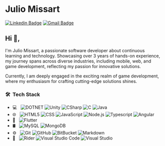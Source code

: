 # Julio Missart
[![Linkedin Badge](https://img.shields.io/badge/-Julio_Missart-blue?style=flat-square&logo=Linkedin&logoColor=white&link=https://www.linkedin.com/in/julio-missart/)](https://www.linkedin.com/in/julio-missart/)
[![Gmail Badge](https://img.shields.io/badge/-juliomissart.mdq@gmail.com-c14438?style=flat-square&logo=Gmail&logoColor=white&link=mailto:juliomissart.mdq@gmail.com)](mailto:juliomissart.mdq@gmail.com)

## Hi 👋, 
I'm Julio Missart, a passionate software developer about continuous learning and technology. Showcasing over 3 years of hands-on experience, my journey spans across diverse industries, including mobile, web, and game development, reflecting my passion for innovative solutions.

Currently, I am deeply engaged in the exciting realm of game development, where my enthusiasm for crafting cutting-edge solutions shines.

<h3> 🛠 &nbsp;Tech Stack</h3>

- 💻 &nbsp;
  ![DOTNET](https://img.shields.io/badge/-.NET-333333?style=flat&logo=dotnet&logoColor=512BD4)
  ![Unity](https://img.shields.io/badge/-Unity-333333?style=flat&logo=unity&logoColor=FFFFFF)
  ![CSharp](https://img.shields.io/badge/-C_Sharp-333333?style=flat&logo=csharp&logoColor=00599C)
  ![C](https://img.shields.io/badge/-C-333333?style=flat&logo=c&logoColor=A8B9CC)
  ![Java](https://img.shields.io/badge/-Java-333333?style=flat&logo=java&logoColor=007396)
- 🌐 &nbsp;
  ![HTML5](https://img.shields.io/badge/-HTML5-333333?style=flat&logo=HTML5)
  ![CSS](https://img.shields.io/badge/-CSS3-333333?style=flat&logo=CSS3&logoColor=1572B6)
  ![JavaScript](https://img.shields.io/badge/-JavaScript-333333?style=flat&logo=javascript)
  ![Node.js](https://img.shields.io/badge/-Node.js-333333?style=flat&logo=node.js)
  ![Typescript](https://img.shields.io/badge/-TypeScript-333333?style=flat&logo=typescript)
  ![Angular](https://img.shields.io/badge/-Angular-333333?style=flat&logo=angular&logoColor=DD0031)
- 📱 &nbsp;
  ![Flutter](https://img.shields.io/badge/-Flutter-333333?style=flat&logo=flutter&logoColor=02569B)
- 🛢 &nbsp;
  ![MySQL](https://img.shields.io/badge/-MySQL-333333?style=flat&logo=mysql)
  ![MongoDB](https://img.shields.io/badge/-MongoDB-333333?style=flat&logo=mongodb)
- ⚙️ &nbsp;
  ![Git](https://img.shields.io/badge/-Git-333333?style=flat&logo=git)
  ![GitHub](https://img.shields.io/badge/-GitHub-333333?style=flat&logo=github)
  ![BitBucket](https://img.shields.io/badge/-Bitbucket-333333?style=flat&logo=bitbucket&logoColor=0052CC)
  ![Markdown](https://img.shields.io/badge/-Markdown-333333?style=flat&logo=markdown)
- 🔧 &nbsp;
  ![Rider](https://img.shields.io/badge/-Rider-333333?style=flat&logo=rider)
  ![Visual Studio Code](https://img.shields.io/badge/-Visual%20Studio%20Code-333333?style=flat&logo=visual-studio-code&logoColor=007ACC)
  ![Visual Studio](https://img.shields.io/badge/-Visual%20Studio-333333?style=flat&logo=visualstudio&logoColor=5C2D91)
